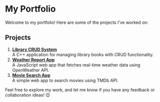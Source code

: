 # My Portfolio  
Welcome to my portfolio! Here are some of the projects I've worked on:  

## Projects  
1. **[Library CRUD System](./Library-CRUD-System/README.md)**  
   A C++ application for managing library books with CRUD functionality.  
2. **[Weather Report App](./Weather-Report-App/README.md)**  
   A JavaScript web app that fetches real-time weather data using OpenWeather API.  
3. **[Movie Search App](./Movie-Search-App/README.md)**  
   A simple web app to search movies using TMDb API.  

Feel free to explore my work, and let me know if you have any feedback or collaboration ideas! 😊  
